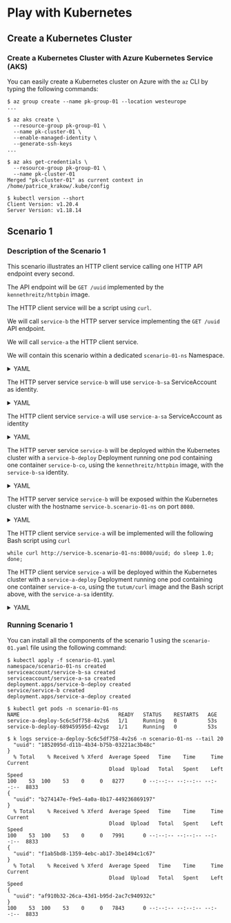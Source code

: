 # Play with Kubernetes

## Create a Kubernetes Cluster

### Create a Kubernetes Cluster with Azure Kubernetes Service (AKS)

You can easily create a Kubernetes cluster on Azure with the `az` CLI by typing the following commands:

```text
$ az group create --name pk-group-01 --location westeurope
...

$ az aks create \
  --resource-group pk-group-01 \
  --name pk-cluster-01 \
  --enable-managed-identity \
  --generate-ssh-keys
...

$ az aks get-credentials \
  --resource-group pk-group-01 \
  --name pk-cluster-01
Merged "pk-cluster-01" as current context in /home/patrice_krakow/.kube/config

$ kubectl version --short
Client Version: v1.20.4
Server Version: v1.18.14
```

## Scenario 1

### Description of the Scenario 1

This scenario illustrates an HTTP client service calling one HTTP API endpoint every second.

The API endpoint will be `GET /uuid` implemented by the `kennethreitz/httpbin` image.

The HTTP client service will be a script using `curl`.

We will call `service-b` the HTTP server service implementing the `GET /uuid` API endpoint.

We will call `service-a` the HTTP client service.

We will contain this scenario within a dedicated `scenario-01-ns` Namespace.

<details>
<summary>YAML</summary>

```yaml
apiVersion: v1
kind: Namespace
metadata:
  name: scenario-01-ns
```

</details>

The HTTP server service `service-b` will use `service-b-sa` ServiceAccount as identity.

<details>
<summary>YAML</summary>

```yaml
apiVersion: v1
kind: ServiceAccount
metadata:
  namespace: scenario-01-ns
  name: service-b-sa
```

</details>

The HTTP client service `service-a` will use `service-a-sa` ServiceAccount as identity

<details>
<summary>YAML</summary>

```yaml
apiVersion: v1
kind: ServiceAccount
metadata:
  namespace: scenario-01-ns
  name: service-a-sa
```

</details>

The HTTP server service `service-b` will be deployed within the Kubernetes cluster with a `service-b-deploy` Deployment running one pod containing one container `service-b-co`, using  the `kennethreitz/httpbin` image, with the `service-b-sa` identity.

<details>
<summary>YAML</summary>

```yaml
apiVersion: apps/v1
kind: Deployment
metadata:
  namespace: scenario-01-ns
  name: service-b-deploy
spec:
  replicas: 1
  selector:
    matchLabels:
      app: service-b
      version: 0.0.1
  template:
    metadata:
      labels:
        app: service-b
        version: 0.0.1
    spec:
      serviceAccountName: service-b-sa
      containers:
      - name: service-b-co
        image: kennethreitz/httpbin
        ports:
        - containerPort: 80
```

</details>

The HTTP server service `service-b` will be exposed within the Kubernetes cluster with the hostname `service-b.scenario-01-ns` on port `8080`.

<details>
<summary>YAML</summary>

```yaml
apiVersion: v1
kind: Service
metadata:
  namespace: scenario-01-ns
  name: service-b
spec:
  selector:
    app: service-b
    version: 0.0.1
  ports:
  - name: service-b-http-port
    protocol: TCP
    port: 8080
    targetPort: 80
```

</details>

The HTTP client service `service-a` will be implemented will the following Bash script using `curl`

```text
while curl http://service-b.scenario-01-ns:8080/uuid; do sleep 1.0; done;
```

The HTTP client service `service-a` will be deployed within the Kubernetes cluster with a `service-a-deploy` Deployment running one pod containing one container `service-a-co`, using  the `tutum/curl` image and the Bash script above, with the `service-a-sa` identity.

<details>
<summary>YAML</summary>

```yaml
apiVersion: apps/v1
kind: Deployment
metadata:
  namespace: scenario-01-ns
  name: service-a-deploy
spec:
  replicas: 1
  selector:
    matchLabels:
      app: service-a
      version: 0.0.1
  template:
    metadata:
      labels:
        app: service-a
        version: 0.0.1
    spec:
      serviceAccountName: service-a-sa
      containers:
      - name: service-a-co
        image: curlimages/curl
        command: ["/bin/sh"]
        args: ["-c", "while curl http://httpbin.touchd-demo:8080/uuid; do sleep 1.0; done;"]
```

</details>

### Running Scenario 1

You can install all the components of the scenario 1 using the `scenario-01.yaml` file using the following command:

```text
$ kubectl apply -f scenario-01.yaml
namespace/scenario-01-ns created
serviceaccount/service-b-sa created
serviceaccount/service-a-sa created
deployment.apps/service-b-deploy created
service/service-b created
deployment.apps/service-a-deploy created
```

```text
$ kubectl get pods -n scenario-01-ns
NAME                                READY   STATUS    RESTARTS   AGE
service-a-deploy-5c6c5df758-4v2s6   1/1     Running   0          53s
service-b-deploy-689459595d-42vgz   1/1     Running   0          53s
```

```text
$ k logs service-a-deploy-5c6c5df758-4v2s6 -n scenario-01-ns --tail 20
  "uuid": "1852095d-d11b-4b34-b75b-03221ac3b48c"
}
  % Total    % Received % Xferd  Average Speed   Time    Time     Time  Current
                                 Dload  Upload   Total   Spent    Left  Speed
100    53  100    53    0     0   8277      0 --:--:-- --:--:-- --:--:--  8833
{
  "uuid": "b274147e-f9e5-4a0a-8b17-449236869197"
}
  % Total    % Received % Xferd  Average Speed   Time    Time     Time  Current
                                 Dload  Upload   Total   Spent    Left  Speed
100    53  100    53    0     0   7991      0 --:--:-- --:--:-- --:--:--  8833
{
  "uuid": "f1ab5bd8-1359-4ebc-ab17-3be1494c1c67"
}
  % Total    % Received % Xferd  Average Speed   Time    Time     Time  Current
                                 Dload  Upload   Total   Spent    Left  Speed
{
  "uuid": "af910b32-26ca-43d1-b95d-2ac7c940932c"
}
100    53  100    53    0     0   7843      0 --:--:-- --:--:-- --:--:--  8833
```
